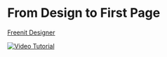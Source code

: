# From Design to First Page

[Freenit Designer](https://designer.meka.rs/)

[![Video Tutorial](https://raw.githubusercontent.com/freenit-framework/frontend-tutorial/step/03/screenshot.png)](https://www.youtube.com/watch?v=l1CD-84fs8k&list=PLpeJ1COhO5ak9X3UE85mlFZrrIxiPynKy&index=3)
